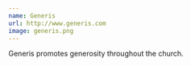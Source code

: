 ```yaml
---
name: Generis 
url: http://www.generis.com
image: generis.png 
---
```

Generis promotes generosity throughout the church.

